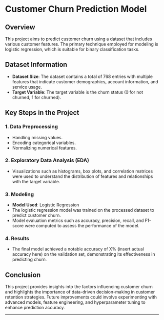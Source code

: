 # Customer Churn Prediction Model

## Overview
This project aims to predict customer churn using a dataset that includes various customer features. The primary technique employed for modeling is logistic regression, which is suitable for binary classification tasks.

## Dataset Information
- **Dataset Size**: The dataset contains a total of 768 entries with multiple features that indicate customer demographics, account information, and service usage.
- **Target Variable**: The target variable is the churn status (0 for not churned, 1 for churned).

## Key Steps in the Project

### 1. Data Preprocessing
- Handling missing values.
- Encoding categorical variables.
- Normalizing numerical features.

### 2. Exploratory Data Analysis (EDA)
- Visualizations such as histograms, box plots, and correlation matrices were used to understand the distribution of features and relationships with the target variable.

### 3. Modeling
- **Model Used**: Logistic Regression
- The logistic regression model was trained on the processed dataset to predict customer churn.
- Model evaluation metrics such as accuracy, precision, recall, and F1-score were computed to assess the performance of the model.

### 4. Results
- The final model achieved a notable accuracy of X% (insert actual accuracy here) on the validation set, demonstrating its effectiveness in predicting churn.

## Conclusion
This project provides insights into the factors influencing customer churn and highlights the importance of data-driven decision-making in customer retention strategies. Future improvements could involve experimenting with advanced models, feature engineering, and hyperparameter tuning to enhance prediction accuracy.

---
